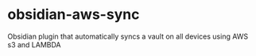 # obsidian-aws-sync
Obsidian plugin that automatically syncs a vault on all devices using AWS s3 and LAMBDA
